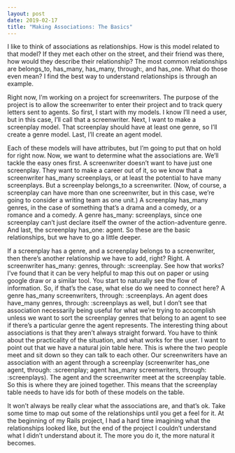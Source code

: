 ```yaml
---
layout: post
date: 2019-02-17
title: "Making Associations: The Basics"
---
```


I like to think of associations as relationships. How is this model related to that model? If they met each other on the street, and their friend was there, how would they describe their relationship? The most common relationships are belongs_to, has_many, has_many, through:, and has_one. What do those even mean? I find the best way to understand relationships is through an example.

Right now, I’m working on a project for screenwriters. The purpose of the project is to allow the screenwriter to enter their project and to track query letters sent to agents. So first, I start with my models. I know I’ll need a user, but in this case, I’ll call that a screenwriter. Next, I want to make a screenplay model. That screenplay should have at least one genre, so I’ll create a genre model. Last, I’ll create an agent model.

Each of these models will have attributes, but I’m going to put that on hold for right now. Now, we want to determine what the associations are. We’ll tackle the easy ones first. A screenwriter doesn’t want to have just one screenplay. They want to make a career out of it, so we know that a screenwriter has_many screenplays, or at least the potential to have many screenplays. But a screenplay belongs_to a screenwriter. (Now, of course, a screenplay can have more than one screenwriter, but in this case, we’re going to consider a writing team as one unit.) A screenplay has_many genres, in the case of something that’s a drama and a comedy, or a romance and a comedy. A genre has_many: screenplays, since one screenplay can’t just declare itself the owner of the action-adventure genre. And last, the screenplay has_one: agent. So these are the basic relationships, but we have to go a little deeper.

If a screenplay has a genre, and a screenplay belongs to a screenwriter, then there’s another relationship we have to add, right? Right. A screenwriter has_many: genres, through: :screenplay. See how that works? I’ve found that it can be very helpful to map this out on paper or using google draw or a similar tool. You start to naturally see the flow of information. So, if that’s the case, what else do we need to connect here? A genre has_many screenwriters, through: :screenplays. An agent does have_many genres, through: :screenplays as well, but I don’t see that association necessarily being useful for what we’re trying to accomplish unless we want to sort the screenplay genres that belong to an agent to see if there’s a particular genre the agent represents. The interesting thing about associations is that they aren’t always straight forward. You have to think about the practicality of the situation, and what works for the user.
I want to point out that we have a natural join table here. This is where the two people meet and sit down so they can talk to each other. Our screenwriters have an association with an agent through a screenplay (screenwriter has_one agent, through: :screenplay; agent has_many screenwriters, through: :screenplays). The agent and the screenwriter meet at the screenplay table. So this is where they are joined together. This means that the screenplay table needs to have ids for both of these models on the table.

It won’t always be really clear what the associations are, and that’s ok. Take some time to map out some of the relationships until you get a feel for it. At the beginning of my Rails project, I had a hard time imagining what the relationships looked like, but the end of the project I couldn’t understand what I didn’t understand about it. The more you do it, the more natural it becomes.
